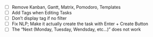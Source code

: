 - [ ] Remove Kanban, Gantt, Matrix, Pomodoro, Templates
- [ ] Add Tags when Editing Tasks
- [ ] Don’t display tag if no filter
- [ ] Fix NLP; Make it actually create the task with Enter + Create Button
- [ ] The “Next (Monday, Tuesday, Wendsday, etc…)” does not work

